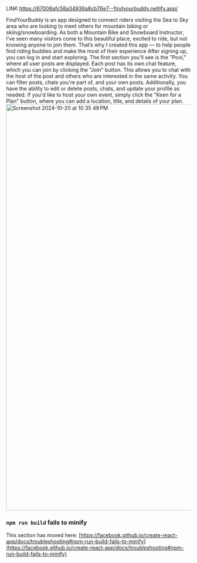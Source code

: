 LINK
https://67006afc58a34936a8cb76e7--findyourbuddy.netlify.app/

FindYourBuddy is an app designed to connect riders visiting the Sea to Sky area who are looking to meet others for mountain biking or skiing/snowboarding. As both a Mountain Bike and Snowboard Instructor, I’ve seen many visitors come to this beautiful place, excited to ride, but not knowing anyone to join them. That’s why I created this app — to help people find riding buddies and make the most of their experience
After signing up, you can log in and start exploring. The first section you'll see is the "Pool," where all user posts are displayed. Each post has its own chat feature, which you can join by clicking the "Join" button. This allows you to chat with the host of the post and others who are interested in the same activity.
You can filter posts, chats you're part of, and your own posts. Additionally, you have the ability to edit or delete posts, chats, and update your profile as needed. If you'd like to host your own event, simply click the "Keen for a Plan" button, where you can add a location, title, and details of your plan.
<img width="1106" alt="Screenshot 2024-10-20 at 10 35 49 PM" src="https://github.com/user-attachments/assets/a5c0bdd6-deab-40c7-ba9f-674da6d46727">
### `npm run build` fails to minify

This section has moved here: [https://facebook.github.io/create-react-app/docs/troubleshooting#npm-run-build-fails-to-minify](https://facebook.github.io/create-react-app/docs/troubleshooting#npm-run-build-fails-to-minify)
